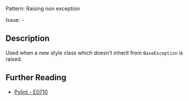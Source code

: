 Pattern: Raising non exception

Issue: -

## Description

Used when a new style class which doesn't inherit from `BaseException` is raised.

## Further Reading

* [Pylint - E0710](http://pylint-messages.wikidot.com/messages:e0710)